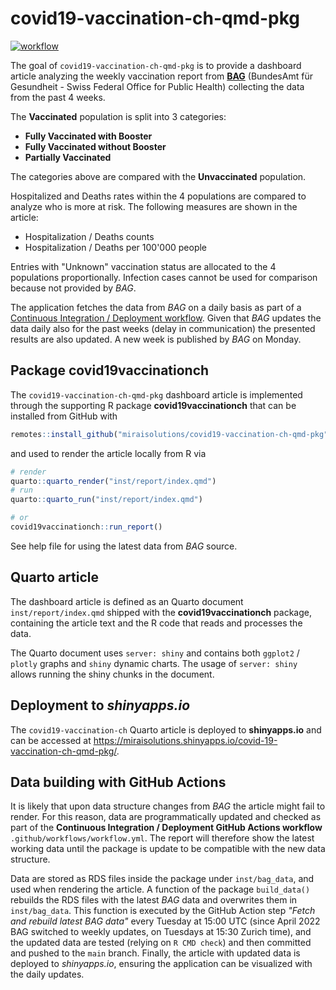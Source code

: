 # covid19-vaccination-ch-qmd-pkg

  <!-- badges: start -->
  [![workflow](https://github.com/miraisolutions/covid19-vaccination-ch-qmd-pkg/actions/workflows/workflow.yml/badge.svg)](https://github.com/miraisolutions/covid19-vaccination-ch-qmd-pkg/actions/workflows/workflow.yml)
  <!-- badges: end -->

The goal of `covid19-vaccination-ch-qmd-pkg` is to provide a dashboard article
analyzing the weekly vaccination report from [**BAG**](https://www.bag.admin.ch/bag/en/home.html) (BundesAmt für Gesundheit - Swiss Federal Office for Public Health) collecting the data from the past 4 weeks.

The **Vaccinated** population is split into 3 categories:

- **Fully Vaccinated with Booster**
- **Fully Vaccinated without Booster**
- **Partially Vaccinated**

The categories above are compared with the **Unvaccinated** population.

Hospitalized and Deaths rates within the 4 populations are compared to analyze who is more at risk. The following measures are shown in the
article:

- Hospitalization / Deaths counts
- Hospitalization / Deaths per 100'000 people

Entries with "Unknown" vaccination status are allocated to the 4 populations proportionally. Infection cases cannot be used for comparison because not provided by *BAG*.

The application fetches the data from *BAG* on a daily basis as part of a [Continuous Integration / Deployment workflow](#data-building-with-github-actions). Given that *BAG* updates the data daily also for the past weeks (delay in communication) the presented results are also updated. A new week is published by *BAG* on Monday.

## Package covid19vaccinationch

The `covid19-vaccination-ch-qmd-pkg` dashboard article is implemented through the supporting R package **covid19vaccinationch** that can be installed from GitHub with

``` r
remotes::install_github("miraisolutions/covid19-vaccination-ch-qmd-pkg")
```

and used to render the article locally from R via

``` r
# render
quarto::quarto_render("inst/report/index.qmd")
# run
quarto::quarto_run("inst/report/index.qmd")

# or
covid19vaccinationch::run_report()

```
See help file for using the latest data from *BAG* source.

## Quarto article

The dashboard article is defined as an Quarto document `inst/report/index.qmd` shipped with the **covid19vaccinationch** package, containing the article text and the R code that reads and processes the data.

The Quarto document uses `server: shiny` and contains both `ggplot2` / `plotly` graphs and `shiny` dynamic charts. The usage of `server: shiny` allows running the shiny chunks in the document.

## Deployment to *shinyapps.io*

The `covid19-vaccination-ch` Quarto article is deployed to **shinyapps.io** and can be accessed at <https://miraisolutions.shinyapps.io/covid-19-vaccination-ch-qmd-pkg/>.

## Data building with GitHub Actions

It is likely that upon data structure changes from *BAG* the article might fail to render. For this reason, data are programmatically updated and checked as part of the **Continuous Integration / Deployment GitHub Actions workflow** `.github/workflows/workflow.yml`. The report will therefore show the latest working data until the package is update to be compatible with the new data structure.

Data are stored as RDS files inside the package under `inst/bag_data`, and used when rendering the article. A function of the package `build_data()` rebuilds the RDS files with the latest *BAG* data and overwrites them in `inst/bag_data`. This function is executed by the GitHub Action step _"Fetch and rebuild latest BAG data"_ every Tuesday at 15:00 UTC (since April 2022 BAG switched to weekly updates, on Tuesdays at 15:30 Zurich time), and the updated data are tested (relying on `R CMD check`) and then committed and pushed to the `main` branch. Finally, the article with updated data is deployed to *shinyapps.io*, ensuring the application can be visualized with the daily updates.
